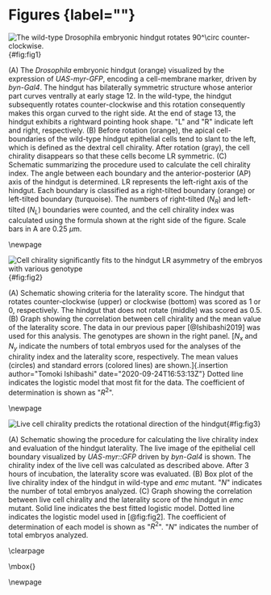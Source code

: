 # Figures {label=""}

![The wild-type *Drosophila* embryonic hindgut rotates $90^\circ$ counter-clockwise.](../figs/fig1.png){#fig:fig1}

\(A) The *Drosophila* embryonic hindgut (orange) visualized by the expression of *UAS-myr-GFP*, encoding a cell-membrane marker, driven by *byn-Gal4*.
The hindgut has bilaterally symmetric structure whose anterior part curves ventrally at early stage 12.
In the wild-type, the hindgut subsequently rotates counter-clockwise and this rotation consequently makes this organ curved to the right side.
At the end of stage 13, the hindgut exhibits a rightward pointing hook shape.
"L" and "R" indicate left and right, respectively.
\(B) Before rotation (orange), the apical cell-boundaries of the wild-type hindgut epithelial cells tend to slant to the left, which is defined as the dextral cell chirality.
After rotation (gray), the cell chirality disappears so that these cells become LR symmetric.
\(C) Schematic summarizing the procedure used to calculate the cell chirality index.
The angle between each boundary and the anterior-posterior (AP) axis of the hindgut is determined.
LR represents the left-right axis of the hindgut.
Each boundary is classified as a right-tilted boundary (orange) or left-tilted boundary (turquoise).
The numbers of right-tilted ($N_{R}$) and left-tilted ($N_{L}$) boundaries were counted, and the cell chirality index was calculated using the formula shown at the right side of the figure.
Scale bars in A are 0.25 $\mu$m.

\newpage

![Cell chirality significantly fits to the hindgut LR asymmetry of the embryos with various genotype](../figs/fig2_2.png){#fig:fig2}

\(A) Schematic showing criteria for the laterality score.
The hindgut that rotates counter-clockwise (upper) or clockwise (bottom) was scored as 1 or 0, respectively.
The hindgut that does not rotate (middle) was scored as 0.5.
\(B) Graph showing the correlation between cell chirality and the mean value of the laterality score.
The data in our previous paper [@Ishibashi2019] was used for this analysis.
The genotypes are shown in the right panel.
[$N_x$ and $N_y$ indicate the numbers of total embryos used for the analyses of the chirality index and the laterality score, respectively.
The mean values (circles) and standard errors (colored lines) are shown.]{.insertion author="Tomoki Ishibashi" date="2020-09-24T16:53:13Z"}
Dotted line indicates the logistic model that most fit for the data.
The coefficient of determination is shown as "$R^{2}$".
<!-- The *p*-value for the logistic model compared with the null model is shown. -->

\newpage

![Live cell chirality predicts the rotational direction of the hindgut](../figs/fig3_2.png){#fig:fig3}

\(A) Schematic showing the procedure for calculating the live chirality index and evaluation of the hindgut laterality.
The live image of the epithelial cell boundary visualized by *UAS-myr::GFP* driven by *byn-Gal4* is shown.
The chirality index of the live cell was calculated as described above.
After 3 hours of incubation, the laterality score was evaluated.
\(B) Box plot of the live chirality index of the hindgut in wild-type and *emc* mutant.
"$N$" indicates the number of total embryos analyzed.
\(C) Graph showing the correlation between live cell chirality and the laterality score of the hindgut in *emc* mutant.
Solid line indicates the best fitted logistic model.
Dotted line indicates the logistic model used in [@fig:fig2].
The coefficient of determination of each model is shown as "$R^{2}$".
"$N$" indicates the number of total embryos analyzed.

\clearpage

\mbox{}

\newpage

<!--
0_metadata/meta0.md
0_metadata/meta1.md
1_abstract.md
2_introduction.md
3_procedures.md
4_results.md
5_discussion.md
6_figs.md
7_supplements.md
8_acknowledgements.md
9_references.md
-->
